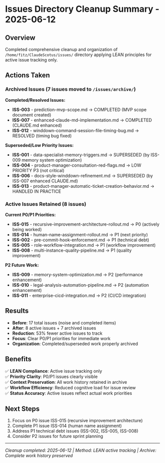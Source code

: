 # Issues Directory Cleanup Summary - 2025-06-12

## Overview
Completed comprehensive cleanup and organization of `/home/fitz/ClaudeScotus/issues/` directory applying LEAN principles for active issue tracking only.

## Actions Taken

### Archived Issues (7 issues moved to `/issues/archive/`)
**Completed/Resolved Issues:**
- **ISS-003** - prediction-mvp-scope.md → COMPLETED (MVP scope document created)
- **ISS-007** - enhanced-claude-md-implementation.md → COMPLETED (CLAUDE.md enhanced) 
- **ISS-012** - winddown-command-session-file-timing-bug.md → RESOLVED (timing bug fixed)

**Superseded/Low Priority Issues:**
- **ISS-001** - data-specialist-memory-triggers.md → SUPERSEDED (by ISS-009 memory system optimization)
- **ISS-004** - product-manager-consultation-red-flags.md → LOW PRIORITY P3 (not critical)
- **ISS-006** - docs-style-winddown-refinement.md → SUPERSEDED (by ISS-007 enhanced CLAUDE.md)
- **ISS-013** - product-manager-automatic-ticket-creation-behavior.md → HANDLED IN PRACTICE

### Active Issues Retained (8 issues)
**Current P0/P1 Priorities:**
- **ISS-015** - recursive-improvement-architecture-rollout.md → P0 (actively being worked)
- **ISS-014** - human-name-assignment-rollout.md → P1 (next priority)
- **ISS-002** - pre-commit-hook-enforcement.md → P1 (technical debt)
- **ISS-005** - role-workflow-integration.md → P1 (workflow improvement)
- **ISS-008** - multi-instance-quality-pipeline.md → P1 (quality improvement)

**P2 Future Work:**
- **ISS-009** - memory-system-optimization.md → P2 (performance enhancement)
- **ISS-010** - legal-analysis-automation-pipeline.md → P2 (automation enhancement)  
- **ISS-011** - enterprise-cicd-integration.md → P2 (CI/CD integration)

## Results
- **Before**: 17 total issues (noise and completed items)
- **After**: 8 active issues + 7 archived issues
- **Reduction**: 53% fewer active issues to track
- **Focus**: Clear P0/P1 priorities for immediate work
- **Organization**: Completed/superseded work properly archived

## Benefits
✅ **LEAN Compliance**: Active issue tracking only  
✅ **Priority Clarity**: P0/P1 issues clearly visible  
✅ **Context Preservation**: All work history retained in archive  
✅ **Workflow Efficiency**: Reduced cognitive load for issue review  
✅ **Status Accuracy**: Active issues reflect actual work priorities  

## Next Steps
1. Focus on P0 issue ISS-015 (recursive improvement architecture)
2. Complete P1 issue ISS-014 (human name assignment)
3. Address P1 technical debt issues (ISS-002, ISS-005, ISS-008)
4. Consider P2 issues for future sprint planning

---
*Cleanup completed: 2025-06-12 | Method: LEAN active tracking | Archive: Complete work history preserved*